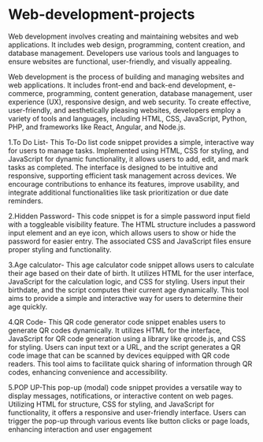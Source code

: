 # Web-development-projects
Web development involves creating and maintaining websites and web applications. It includes web design, programming, content creation, and database management. Developers use various tools and languages to ensure websites are functional, user-friendly, and visually appealing.

Web development is the process of building and managing websites and web applications. It includes front-end and back-end development, e-commerce, programming, content generation, database management, user experience (UX), responsive design, and web security. To create effective, user-friendly, and aesthetically pleasing websites, developers employ a variety of tools and languages, including HTML, CSS, JavaScript, Python, PHP, and frameworks like React, Angular, and Node.js.

1.To Do List- This To-Do list code snippet provides a simple, interactive way for users to manage tasks. Implemented using HTML, CSS for styling, and JavaScript for dynamic functionality, it allows users to add, edit, and mark tasks as completed. The interface is designed to be intuitive and responsive, supporting efficient task management across devices. We encourage contributions to enhance its features, improve usability, and integrate additional functionalities like task prioritization or due date reminders.

2.Hidden Password- This code snippet is for a simple password input field with a toggleable visibility feature. The HTML structure includes a password input element and an eye icon, which allows users to show or hide the password for easier entry. The associated CSS and JavaScript files ensure proper styling and functionality.

3.Age calculator- This age calculator code snippet allows users to calculate their age based on their date of birth. It utilizes HTML for the user interface, JavaScript for the calculation logic, and CSS for styling. Users input their birthdate, and the script computes their current age dynamically. This tool aims to provide a simple and interactive way for users to determine their age quickly. 

4.QR Code- This QR code generator code snippet enables users to generate QR codes dynamically. It utilizes HTML for the interface, JavaScript for QR code generation using a library like qrcode.js, and CSS for styling. Users can input text or a URL, and the script generates a QR code image that can be scanned by devices equipped with QR code readers. This tool aims to facilitate quick sharing of information through QR codes, enhancing convenience and accessibility.

5.POP UP-This pop-up (modal) code snippet provides a versatile way to display messages, notifications, or interactive content on web pages. Utilizing HTML for structure, CSS for styling, and JavaScript for functionality, it offers a responsive and user-friendly interface. Users can trigger the pop-up through various events like button clicks or page loads, enhancing interaction and user engagement
